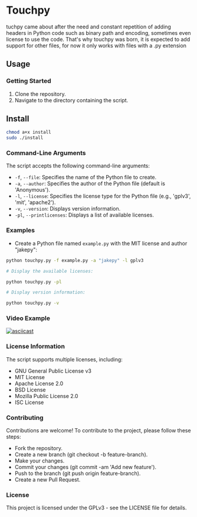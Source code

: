 # Touchpy
tuchpy came about after the need and constant repetition of adding headers in Python code such as binary path and encoding, sometimes even license to use the code. 
That's why touchpy was born, it is expected to add support for other files, for now it only works with files with a .py extension


## Usage

### Getting Started

1. Clone the repository.
2. Navigate to the directory containing the script.

## Install

```bash
chmod a+x install
sudo ./install
```

### Command-Line Arguments

The script accepts the following command-line arguments:

- `-f`, `--file`: Specifies the name of the Python file to create.
- `-a`, `--author`: Specifies the author of the Python file (default is 'Anonymous').
- `-l`, `--license`: Specifies the license type for the Python file (e.g., 'gplv3', 'mit', 'apache2').
- `-v`, `--version`: Displays version information.
- `-pl`, `--printlicenses`: Displays a list of available licenses.

### Examples

- Create a Python file named `example.py` with the MIT license and author "jakepy":
```bash
python touchpy.py -f example.py -a "jakepy" -l gplv3

# Display the available licenses:

python touchpy.py -pl

# Display version information:

python touchpy.py -v
```                

### Video Example 
[![asciicast](https://asciinema.org/a/628537.svg)](https://asciinema.org/a/628537)

### License Information

The script supports multiple licenses, including:

- GNU General Public License v3
- MIT License
- Apache License 2.0
- BSD License
- Mozilla Public License 2.0
- ISC License


### Contributing

Contributions are welcome! To contribute to the project, please follow these steps:

- Fork the repository.
- Create a new branch (git checkout -b feature-branch).
- Make your changes.
- Commit your changes (git commit -am 'Add new feature').
- Push to the branch (git push origin feature-branch).
- Create a new Pull Request.


### License
This project is licensed under the GPLv3  - see the LICENSE file for details.
